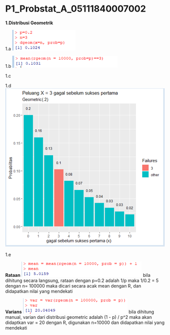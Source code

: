 # P1_Probstat_A_05111840007002

**1.Distribusi Geometrik**

1.a
![Getting Started](P1/1.a.PNG)

1.b 
![Getting Started](P1/1.b.PNG)

1.c

1.d
![Getting Started](P1/1.d.png)

1.e

**Rataan**
![Getting Started](P1/1.e_mean.png)
 bila dihitung secara langsung, rataan dengan p=0.2 adalah 1/p
 maka 1/0.2 = 5
 dengan n= 100000 maka dicari secara acak mean dengan R, dan didapatkan nilai yang mendekati

**Varians**
![Getting Started](P1/1.e_var.png)
 bila dihitung manual, varian dari distribusi geometric adalah (1 - p) / p^2
 maka akan didaptkan var = 20
 dengan R, digunakan n=10000 dan didapatkan nilai yang mendekati

